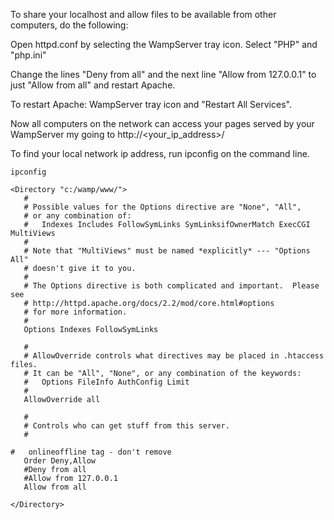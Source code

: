 To share your localhost and allow files to be available from other computers, do the following:

Open httpd.conf by selecting the WampServer tray icon. Select "PHP" and "php.ini"

Change the lines "Deny from all" and the next line "Allow from 127.0.0.1" to just "Allow from all" and restart Apache.

To restart Apache: WampServer tray icon and "Restart All Services".

Now all computers on the network can access your pages served by your WampServer my going to http://&lt;your_ip_address&gt;/

To find your local network ip address, run ipconfig on the command line.

```
ipconfig
```

```
<Directory "c:/wamp/www/">
   #
   # Possible values for the Options directive are "None", "All",
   # or any combination of:
   #   Indexes Includes FollowSymLinks SymLinksifOwnerMatch ExecCGI MultiViews
   #
   # Note that "MultiViews" must be named *explicitly* --- "Options All"
   # doesn't give it to you.
   #
   # The Options directive is both complicated and important.  Please see
   # http://httpd.apache.org/docs/2.2/mod/core.html#options
   # for more information.
   #
   Options Indexes FollowSymLinks

   #
   # AllowOverride controls what directives may be placed in .htaccess files.
   # It can be "All", "None", or any combination of the keywords:
   #   Options FileInfo AuthConfig Limit
   #
   AllowOverride all

   #
   # Controls who can get stuff from this server.
   #

#   onlineoffline tag - don't remove
   Order Deny,Allow
   #Deny from all
   #Allow from 127.0.0.1
   Allow from all

</Directory>
```